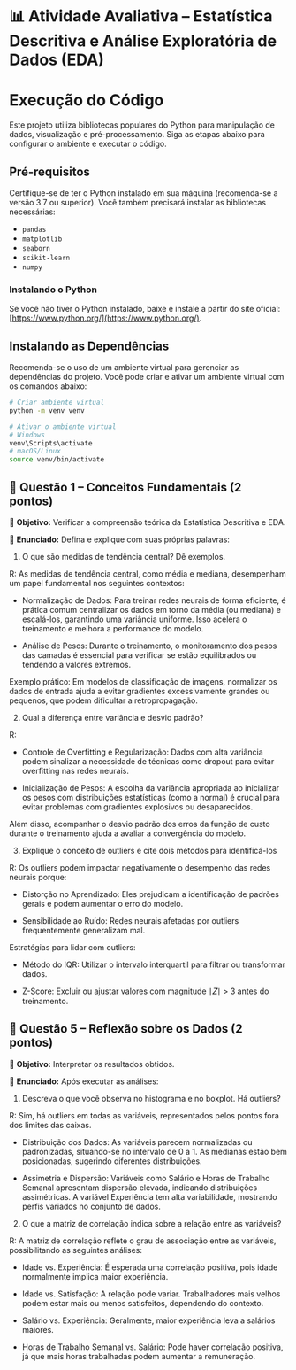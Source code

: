 # 📊 Atividade Avaliativa – Estatística Descritiva e Análise Exploratória de Dados (EDA)

# Execução do Código

Este projeto utiliza bibliotecas populares do Python para manipulação de dados, visualização e pré-processamento. Siga as etapas abaixo para configurar o ambiente e executar o código.

## Pré-requisitos

Certifique-se de ter o Python instalado em sua máquina (recomenda-se a versão 3.7 ou superior). Você também precisará instalar as bibliotecas necessárias:

- `pandas`
- `matplotlib`
- `seaborn`
- `scikit-learn`
- `numpy`

### Instalando o Python

Se você não tiver o Python instalado, baixe e instale a partir do site oficial: [https://www.python.org/](https://www.python.org/).

## Instalando as Dependências

Recomenda-se o uso de um ambiente virtual para gerenciar as dependências do projeto. Você pode criar e ativar um ambiente virtual com os comandos abaixo:

```bash
# Criar ambiente virtual
python -m venv venv

# Ativar o ambiente virtual
# Windows
venv\Scripts\activate
# macOS/Linux
source venv/bin/activate

```

## **📍 Questão 1 – Conceitos Fundamentais (2 pontos)**
📌 **Objetivo:** Verificar a compreensão teórica da Estatística Descritiva e EDA.

📝 **Enunciado:** Defina e explique com suas próprias palavras:

1. O que são medidas de tendência central? Dê exemplos.

R: As medidas de tendência central, como média e mediana, desempenham um papel fundamental nos seguintes contextos:

- Normalização de Dados: Para treinar redes neurais de forma eficiente, é prática comum centralizar os dados em torno da média (ou mediana) e escalá-los, garantindo uma variância uniforme. Isso acelera o treinamento e melhora a performance do modelo.

- Análise de Pesos: Durante o treinamento, o monitoramento dos pesos das camadas é essencial para verificar se estão equilibrados ou tendendo a valores extremos.

Exemplo prático: Em modelos de classificação de imagens, normalizar os dados de entrada ajuda a evitar gradientes excessivamente grandes ou pequenos, que podem dificultar a retropropagação.

2. Qual a diferença entre variância e desvio padrão?

R:
- Controle de Overfitting e Regularização: Dados com alta variância podem sinalizar a necessidade de técnicas como dropout para evitar overfitting nas redes neurais.

- Inicialização de Pesos: A escolha da variância apropriada ao inicializar os pesos com distribuições estatísticas (como a normal) é crucial para evitar problemas com gradientes explosivos ou desaparecidos.

Além disso, acompanhar o desvio padrão dos erros da função de custo durante o treinamento ajuda a avaliar a convergência do modelo.

3. Explique o conceito de outliers e cite dois métodos para identificá-los

R: Os outliers podem impactar negativamente o desempenho das redes neurais porque:

- Distorção no Aprendizado: Eles prejudicam a identificação de padrões gerais e podem aumentar o erro do modelo.

- Sensibilidade ao Ruído: Redes neurais afetadas por outliers frequentemente generalizam mal.

Estratégias para lidar com outliers:

- Método do IQR: Utilizar o intervalo interquartil para filtrar ou transformar dados.

- Z-Score: Excluir ou ajustar valores com magnitude ∣𝑍∣ > 3 antes do treinamento.  


## **📍 Questão 5 – Reflexão sobre os Dados (2 pontos)**
📌 **Objetivo:** Interpretar os resultados obtidos.

📝 **Enunciado:** Após executar as análises:

1. Descreva o que você observa no histograma e no boxplot. Há outliers?

R: Sim, há outliers em todas as variáveis, representados pelos pontos fora dos limites das caixas.

- Distribuição dos Dados: As variáveis parecem normalizadas ou padronizadas, situando-se no intervalo de 0 a 1. As medianas estão bem posicionadas, sugerindo diferentes distribuições.

- Assimetria e Dispersão: Variáveis como Salário e Horas de Trabalho Semanal apresentam dispersão elevada, indicando distribuições assimétricas. A variável Experiência tem alta variabilidade, mostrando perfis variados no conjunto de dados.
2. O que a matriz de correlação indica sobre a relação entre as variáveis?

R: A matriz de correlação reflete o grau de associação entre as variáveis, possibilitando as seguintes análises:

- Idade vs. Experiência: É esperada uma correlação positiva, pois idade normalmente implica maior experiência.

- Idade vs. Satisfação: A relação pode variar. Trabalhadores mais velhos podem estar mais ou menos satisfeitos, dependendo do contexto.

- Salário vs. Experiência: Geralmente, maior experiência leva a salários maiores.

- Horas de Trabalho Semanal vs. Salário: Pode haver correlação positiva, já que mais horas trabalhadas podem aumentar a remuneração.
